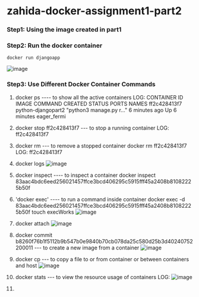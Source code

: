 # zahida-docker-assignment1-part2
### Step1: Using the image created in part1
### Step2: Run the docker container
```
docker run djangoapp
```

![image](https://github.com/zahydakhan/zahida-docker-assignment1-part2/assets/45081511/8bdcb590-bd65-44aa-9d4a-249da40e928f)


### Step3: Use Different Docker Container Commands
1. docker ps                 ---- to show all the active containers
LOG:
CONTAINER ID   IMAGE                COMMAND                  CREATED         STATUS         PORTS     NAMES
ff2c428413f7   python-djangopart2   "python3 manage.py r…"   6 minutes ago   Up 6 minutes             eager_fermi

2. docker stop ff2c428413f7         --- to stop a running container
   LOG:
   ff2c428413f7

3. docker rm                   --- to remove a stopped container
   docker rm ff2c428413f7
   LOG:
   ff2c428413f7
4. docker logs
![image](https://github.com/zahydakhan/zahida-docker-assignment1-part2/assets/45081511/e525a4c0-64f5-44f9-9028-0e4f6d78ed20)


6. docker inspect ---- to inspect a container
   docker inspect 83aac4bdc6eed256021457ffce3bcd406295c5915fff45a2408b81082225b50f

7. 'docker exec' ---- to run a command inside container
   docker exec -d 83aac4bdc6eed256021457ffce3bcd406295c5915fff45a2408b81082225b50f touch execWorks
   ![image](https://github.com/zahydakhan/zahida-docker-assignment1-part2/assets/45081511/e04cb60c-33cb-4873-8285-5b7fb46148ea)


9. docker attach
![image](https://github.com/zahydakhan/zahida-docker-assignment1-part2/assets/45081511/160354fe-394b-42da-a9a2-804151f09f61)


10. docker commit b8260f76b1f5112b9b547b0e9840b70cb078da25c580d25b3d40240752200011 --- to create a new image from a container
![image](https://github.com/zahydakhan/zahida-docker-assignment1-part2/assets/45081511/c8c01b50-7af8-4b46-95e3-f9578c2055e4)


9. docker cp --- to copy a file to or from container or between containers and host
![image](https://github.com/zahydakhan/zahida-docker-assignment1-part2/assets/45081511/9b2082a0-5172-40ef-bed0-c07ef14e1824)

8. docker stats --- to view the resource usage of containers
   LOG:
![image](https://github.com/zahydakhan/zahida-docker-assignment1-part2/assets/45081511/b8f9409c-4430-4903-9989-7eeee43297a7)

9. 
